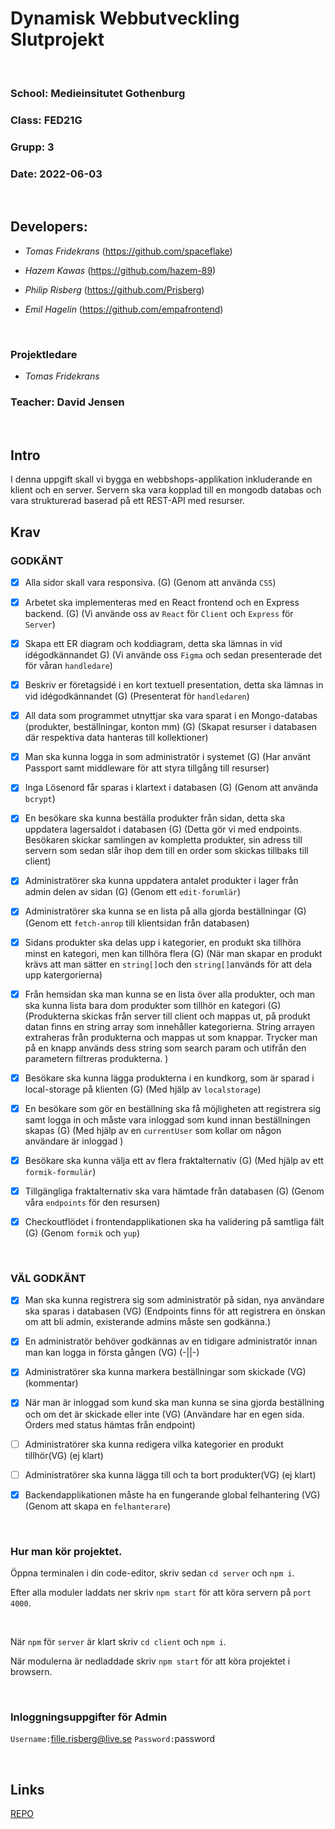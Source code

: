 # Dynamisk Webbutveckling Slutprojekt

<br>

### School: Medieinsitutet Gothenburg

### Class: FED21G

### Grupp: 3

### Date: 2022-06-03

<br>

## Developers:

- _Tomas Fridekrans_ (https://github.com/spaceflake)

- _Hazem Kawas_ (https://github.com/hazem-89)

- _Philip Risberg_ (https://github.com/Prisberg)

- _Emil Hagelin_ (https://github.com/empafrontend)

<br>

### Projektledare

- _Tomas Fridekrans_

### Teacher: David Jensen

<br>

## Intro

I denna uppgift skall vi bygga en webbshops-applikation inkluderande en klient och en server. Servern ska vara kopplad till en mongodb databas och vara strukturerad baserad på ett REST-API med resurser.

## Krav

### GODKÄNT
- [x] Alla sidor skall vara responsiva. (G)
      (Genom att använda `CSS`)

- [x] Arbetet ska implementeras med en React frontend och en Express backend. (G)
      (Vi använde oss av `React` för `Client` och `Express` för `Server`)

- [x] Skapa ett ER diagram och koddiagram, detta ska lämnas in vid idégodkännandet G)
      (Vi använde oss `Figma` och sedan presenterade det för våran `handledare`)

- [x] Beskriv er företagsidé i en kort textuell presentation, detta ska lämnas in vid idégodkännandet (G)
      (Presenterat för `handledaren`)

- [x] All data som programmet utnyttjar ska vara sparat i en Mongo-databas (produkter, beställningar, konton mm) (G)
      (Skapat resurser i databasen där respektiva data hanteras till kollektioner)

- [x] Man ska kunna logga in som administratör i systemet (G)
      (Har använt Passport samt middleware för att styra tillgång till resurser)

- [x] Inga Lösenord får sparas i klartext i databasen (G)
      (Genom att använda `bcrypt`)

- [x] En besökare ska kunna beställa produkter från sidan, detta ska uppdatera lagersaldot i databasen (G)
      (Detta gör vi med endpoints. Besökaren skickar samlingen av kompletta produkter, sin adress till servern som sedan slår ihop dem till en order som skickas tillbaks till client)

- [x] Administratörer ska kunna uppdatera antalet produkter i lager från admin delen av sidan (G)
      (Genom ett `edit-forumlär`)

- [x] Administratörer ska kunna se en lista på alla gjorda beställningar (G)
      (Genom ett `fetch-anrop` till klientsidan från databasen)

- [x] Sidans produkter ska delas upp i kategorier, en produkt ska tillhöra minst en kategori, men kan tillhöra flera (G)
      (När man skapar en produkt krävs att man sätter en `string[]`och den `string[]`används för att dela upp katergorierna)

- [x] Från hemsidan ska man kunna se en lista över alla produkter, och man ska kunna lista bara dom produkter som tillhör en kategori (G)
      (Produkterna skickas från server till client och mappas ut, på produkt datan finns en string array som innehåller kategorierna. String arrayen extraheras från produkterna och mappas ut som knappar. Trycker man på en knapp används dess string som search param och utifrån den parametern filtreras produkterna. )

- [x] Besökare ska kunna lägga produkterna i en kundkorg, som är sparad i local-storage på klienten (G)
      (Med hjälp av `localstorage`)

- [x] En besökare som gör en beställning ska få möjligheten att registrera sig samt logga in och måste vara inloggad som kund innan beställningen skapas (G)
      (Med hjälp av en `currentUser` som kollar om någon användare är inloggad )

- [x] Besökare ska kunna välja ett av flera fraktalternativ (G)
      (Med hjälp av ett `formik-formulär`)

- [x] Tillgängliga fraktalternativ ska vara hämtade från databasen (G)
      (Genom våra `endpoints` för den resursen)

- [x] Checkoutflödet i frontendapplikationen ska ha validering på samtliga fält (G)
      (Genom `formik` och `yup`)

<br>

### VÄL GODKÄNT
- [x] Man ska kunna registrera sig som administratör på sidan, nya användare ska sparas i databasen (VG)
      (Endpoints finns för att registrera en önskan om att bli admin, existerande admins måste sen godkänna.)

- [x] En administratör behöver godkännas av en tidigare administratör innan man kan logga in första gången (VG)
      (-||-)

- [x] Administratörer ska kunna markera beställningar som skickade (VG)
      (kommentar)

- [x] När man är inloggad som kund ska man kunna se sina gjorda beställning och om det är skickade eller inte (VG)
      (Användare har en egen sida. Orders med status hämtas från endpoint)

- [ ] Administratörer ska kunna redigera vilka kategorier en produkt tillhör(VG)
      (ej klart)
- [ ] Administratörer ska kunna lägga till och ta bort produkter(VG)
      (ej klart)

- [x] Backendapplikationen måste ha en fungerande global felhantering (VG)
      (Genom att skapa en `felhanterare`)

<br>

### Hur man kör projektet.

Öppna terminalen i din code-editor, skriv sedan `cd server` och `npm i`.

Efter alla moduler laddats ner skriv `npm start` för att köra servern på `port 4000`.

<br>

När `npm` för `server` är klart skriv `cd client` och `npm i`.

När modulerna är nedladdade skriv `npm start` för att köra projektet i browsern.

<br>

### Inloggningsuppgifter för Admin

`Username:`fille.risberg@live.se
`Password:`password

 <br>

 ## Links 
 [REPO](https://github.com/spaceflake/newShop)